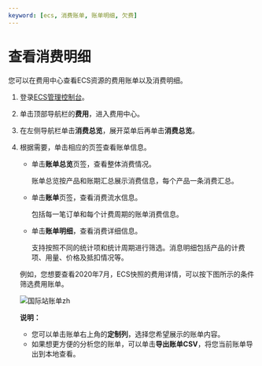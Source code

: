```yaml
---
keyword: [ecs, 消费账单, 账单明细, 欠费]
---
```


# 查看消费明细

您可以在费用中心查看ECS资源的费用账单以及消费明细。

1.  登录[ECS管理控制台](https://ecs.console.aliyun.com)。

2.  单击顶部导航栏的**费用**，进入费用中心。

3.  在左侧导航栏单击**消费总览**，展开菜单后再单击**消费总览**。

4.  根据需要，单击相应的页签查看账单信息。

    -   单击**账单总览**页签，查看整体消费情况。

        账单总览按产品和账期汇总展示消费信息，每个产品一条消费汇总。

    -   单击**账单**页签，查看消费流水信息。

        包括每一笔订单和每个计费周期的账单消费信息。

    -   单击**账单明细**，查看消费详细信息。

        支持按照不同的统计项和统计周期进行筛选。消息明细包括产品的计费项、用量、价格及抵扣情况等。

    例如，您想要查看2020年7月，ECS快照的费用详情，可以按下图所示的条件筛选费用账单。

    ![国际站账单zh](https://static-aliyun-doc.oss-accelerate.aliyuncs.com/assets/img/zh-CN/2457393061/p177097.png)

    **说明：**

    -   您可以单击账单右上角的**定制列**，选择您希望展示的账单内容。
    -   如果想更方便的分析您的账单，可以单击**导出账单CSV**，将您当前账单导出到本地查看。

